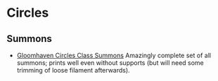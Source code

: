 # Circles

## Summons
* [Gloomhaven Circles Class Summons](https://www.thingiverse.com/thing:3487759) Amazingly complete set of all summons; prints well even without supports (but will need some trimming of loose filament afterwards).